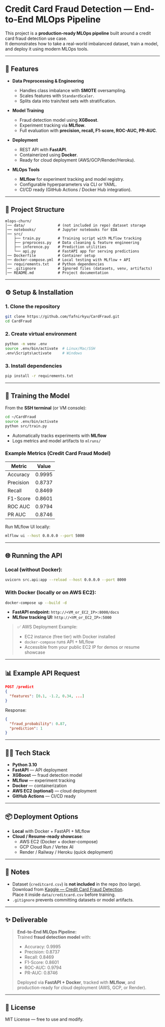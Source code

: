 # Credit Card Fraud Detection — End-to-End MLOps Pipeline

This project is a **production-ready MLOps pipeline** built around a credit card fraud detection use case.  
It demonstrates how to take a real-world imbalanced dataset, train a model, and deploy it using modern MLOps tools.

---

## 📌 Features
- **Data Preprocessing & Engineering**
  - Handles class imbalance with **SMOTE** oversampling.
  - Scales features with `StandardScaler`.
  - Splits data into train/test sets with stratification.

- **Model Training**
  - Fraud detection model using **XGBoost**.
  - Experiment tracking via **MLflow**.
  - Full evaluation with **precision, recall, F1-score, ROC-AUC, PR-AUC**.

- **Deployment**
  - REST API with **FastAPI**.
  - Containerized using **Docker**.
  - Ready for cloud deployment (AWS/GCP/Render/Heroku).

- **MLOps Tools**
  - **MLflow** for experiment tracking and model registry.
  - Configurable hyperparameters via CLI or YAML.
  - CI/CD ready (GitHub Actions / Docker Hub integration).

---

## 📝 Project Structure
```
mlops-churn/
│── data/               # (not included in repo) dataset storage
│── notebooks/          # Jupyter notebooks for EDA
│── src/
│   ├── train.py        # Training script with MLflow tracking
│   ├── preprocess.py   # Data cleaning & feature engineering
│   ├── inference.py    # Prediction utilities
│   └── api.py          # FastAPI app for serving predictions
│── Dockerfile          # Container setup
│── docker-compose.yml  # Local testing with MLflow + API
│── requirements.txt    # Python dependencies
│── .gitignore          # Ignored files (datasets, venv, artifacts)
│── README.md           # Project documentation
```

---

## ⚙️ Setup & Installation

### 1. Clone the repository
```bash
git clone https://github.com/fafnirkyu/CardFraud.git
cd CardFraud
```

### 2. Create virtual environment
```bash
python -m venv .env
source .env/bin/activate  # Linux/Mac/SSH
.env\Scripts\activate     # Windows
```

### 3. Install dependencies
```bash
pip install -r requirements.txt
```

---

## 🚀 Training the Model

From the **SSH terminal** (or VM console):

```bash
cd ~/CardFraud
source .env/bin/activate
python src/train.py
```

- Automatically tracks experiments with **MLflow**  
- Logs metrics and model artifacts to `mlruns/`

### Example Metrics (Credit Card Fraud Model)

| Metric       | Value    |
|-------------|---------|
| Accuracy    | 0.9995  |
| Precision   | 0.8737  |
| Recall      | 0.8469  |
| F1-Score    | 0.8601  |
| ROC AUC     | 0.9794  |
| PR AUC      | 0.8746  |

Run MLflow UI locally:

```bash
mlflow ui --host 0.0.0.0 --port 5000
```

---

## 🌐 Running the API

### Local (without Docker):
```bash
uvicorn src.api:app --reload --host 0.0.0.0 --port 8000
```

### With Docker (locally or on AWS EC2):
```bash
docker-compose up --build -d
```

- **FastAPI endpoint:** `http://<VM_or_EC2_IP>:8000/docs`  
- **MLflow tracking UI:** `http://<VM_or_EC2_IP>:5000`

> ✅ AWS Deployment Example:  
> - EC2 instance (free tier) with Docker installed  
> - `docker-compose` runs API + MLflow  
> - Accessible from your public EC2 IP for demos or resume showcase

---

## 📊 Example API Request
```json
POST /predict
{
  "features": [0.1, -1.2, 0.34, ...]
}
```

Response:
```json
{
  "fraud_probability": 0.87,
  "prediction": 1
}
```

---

## 🧑‍💻 Tech Stack
- **Python 3.10**
- **FastAPI** — API deployment
- **XGBoost** — fraud detection model
- **MLflow** — experiment tracking
- **Docker** — containerization
- **AWS EC2 (optional)** — cloud deployment
- **GitHub Actions** — CI/CD ready

---

## 📦 Deployment Options
- **Local** with Docker + FastAPI + MLflow  
- **Cloud / Resume-ready showcase**:
  - AWS EC2 (Docker + docker-compose)
  - GCP Cloud Run / Vertex AI
  - Render / Railway / Heroku (quick deployment)

---

## 📌 Notes
- Dataset (`creditcard.csv`) is **not included** in the repo (too large).  
  Download from [Kaggle — Credit Card Fraud Detection](https://www.kaggle.com/mlg-ulb/creditcardfraud).  
  Place it inside `data/creditcard.csv` before training.
- `.gitignore` prevents committing datasets or model artifacts.

---

## ✨ Deliverable
> **End-to-End MLOps Pipeline:**  
> Trained **fraud detection model** with:
> - Accuracy: 0.9995  
> - Precision: 0.8737  
> - Recall: 0.8469  
> - F1-Score: 0.8601  
> - ROC-AUC: 0.9794  
> - PR-AUC: 0.8746  
>
> Deployed via **FastAPI + Docker**, tracked with **MLflow**, and production-ready for cloud deployment (AWS, GCP, or Render).  

---

## 📜 License
MIT License — free to use and modify.

